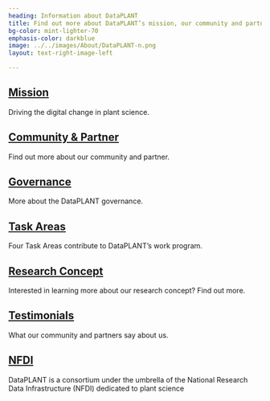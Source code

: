 ```yaml
---
heading: Information about DataPLANT
title: Find out more about DataPLANT’s mission, our community and partner, our governance, task areas and research concept.   
bg-color: mint-lighter-70
emphasis-color: darkblue
image: ../../images/About/DataPLANT-n.png
layout: text-right-image-left

---
```


## [Mission](#mission)

Driving the digital change in plant science.

## [Community & Partner](#community-and-partners) 

Find out more about our community and partner.

## [Governance](#governance) 

More about the DataPLANT governance. 

## [Task Areas](#task-areas) 

Four Task Areas contribute to DataPLANT’s work program. 

## [Research Concept](#rdm-concept) 

Interested in learning more about our research concept? Find out more. 

## [Testimonials](#testimonials)

What our community and partners say about us. 

## [NFDI](#nfdi)

DataPLANT is a consortium under the umbrella of the National Research Data Infrastructure (NFDI) dedicated to plant science 